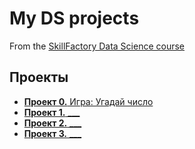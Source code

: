 # My DS projects
From the [SkillFactory Data Science course](https://skillfactory.ru/data-scientist-pro)

## Проекты

* [**Проект 0.** Игра: Угадай число]()
* [**Проект 1.** ___](___)
* [**Проект 2.** ___](___)
* [**Проект 3.** ___](___)
